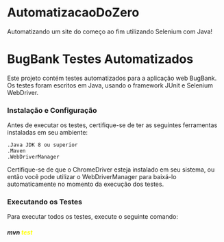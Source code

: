# AutomatizacaoDoZero
Automatizando um site do começo ao fim utilizando Selenium com Java!

  <h1>BugBank Testes Automatizados</h1>
Este projeto contém testes automatizados para a aplicação web BugBank. Os testes foram escritos em Java, usando o framework JUnit e Selenium WebDriver.

 <h3>Instalação e Configuração</h3>
Antes de executar os testes, certifique-se de ter as seguintes ferramentas instaladas em seu ambiente:

    .Java JDK 8 ou superior
    .Maven
    .WebDriverManager
    
    
Certifique-se de que o ChromeDriver esteja instalado em seu sistema, ou então você pode utilizar o WebDriverManager para baixá-lo automaticamente no momento da execução dos testes.

<h3>Executando os Testes</h3>
Para executar todos os testes, execute o seguinte comando:


   <h5>mvn <font color="yellow">test</font></h5>




